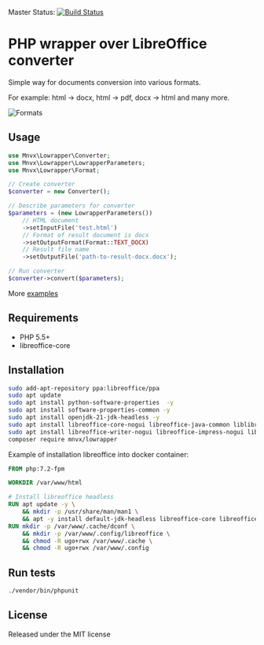 Master Status: [![Build Status](https://travis-ci.org/mnvx/lowrapper.png?branch=master)](https://travis-ci.org/mnvx/lowrapper) 

# PHP wrapper over LibreOffice converter
Simple way for documents conversion into various formats.

For example: html -> docx, html -> pdf, docx -> html and many more.

![Formats](examples/formats.jpg "Formats")

## Usage

```php
use Mnvx\Lowrapper\Converter;
use Mnvx\Lowrapper\LowrapperParameters;
use Mnvx\Lowrapper\Format;

// Create converter
$converter = new Converter();

// Describe parameters for converter
$parameters = (new LowrapperParameters())
    // HTML document
    ->setInputFile('test.html')
    // Format of result document is docx
    ->setOutputFormat(Format::TEXT_DOCX)
    // Result file name
    ->setOutputFile('path-to-result-docx.docx');

// Run converter
$converter->convert($parameters);
```

More [examples](/examples)

## Requirements

- PHP 5.5+
- libreoffice-core

## Installation

```bash
sudo add-apt-repository ppa:libreoffice/ppa
sudo apt update
sudo apt install python-software-properties  -y
sudo apt install software-properties-common -y
sudo apt install openjdk-21-jdk-headless -y
sudo apt install libreoffice-core-nogui libreoffice-java-common liblibreoffice-java --no-install-recommends -y
sudo apt install libreoffice-writer-nogui libreoffice-impress-nogui libreoffice-calc-nogui libreoffice-draw-nogui --no-install-recommends -y
composer require mnvx/lowrapper
```

Example of installation libreoffice into docker container:

```dockerfile
FROM php:7.2-fpm

WORKDIR /var/www/html

# Install libreoffice headless
RUN apt update -y \
    && mkdir -p /usr/share/man/man1 \
    && apt -y install default-jdk-headless libreoffice-core libreoffice-writer libreoffice-calc
RUN mkdir -p /var/www/.cache/dconf \
    && mkdir -p /var/www/.config/libreoffice \
    && chmod -R ugo+rwx /var/www/.cache \
    && chmod -R ugo+rwx /var/www/.config
```

## Run tests

```bash
./vendor/bin/phpunit
```

## License

Released under the MIT license
